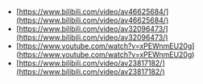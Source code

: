  * [https://www.bilibili.com/video/av46625684/](https://www.bilibili.com/video/av46625684/)
 * [https://www.bilibili.com/video/av32096473/](https://www.bilibili.com/video/av32096473/)
 * [https://www.youtube.com/watch?v=xPEWnmEU20g] (https://www.youtube.com/watch?v=xPEWnmEU20g)
 * [https://www.bilibili.com/video/av23817182/](https://www.bilibili.com/video/av23817182/)
 

